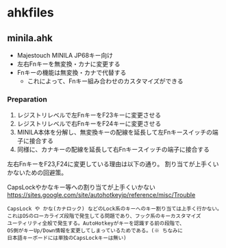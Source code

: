 # ahkfiles
## minila.ahk
* Majestouch MINILA JP68キー向け
* 左右Fnキーを無変換・カナに変更する
* Fnキーの機能は無変換・カナで代替する
  * これによって、Fnキー組み合わせのカスタマイズができる
### Preparation
1.  レジストリレベルで左FnキーをF23キーに変更させる
1.  レジストリレベルで右FnキーをF24キーに変更させる
1.  MINILA本体を分解し、無変換キーの配線を延長して左Fnキースイッチの端子に接合する
1.  同様に、カナキーの配線を延長して右Fnキースイッチの端子に接合する

左右FnキーをF23,F24に変更している理由は以下の通り。
割り当てが上手くいかないための回避策。

CapsLockやかなキー等への割り当てが上手くいかない
https://sites.google.com/site/autohotkeyjp/reference/misc/Trouble
```
CapsLock や かな(カナロック) などのLock系のキーへのキー割り当ては上手く行かない。
これはOSのローカライズ段階で発生してる問題であり、フック系のキーカスタマイズ
ユーティリティ全般で発生する。AutoHotkeyがキーを認識する前の段階で、
OS側がキーUp/Down情報を変更してしまっているためである。(※ ちなみに
日本語キーボードには単独のCapsLockキーは無い)
```


